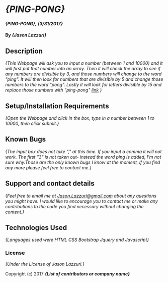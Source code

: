 # _{PING-PONG}_

#### _{PING-PONG}, {3/31/2017}_

#### By _**{Jason Lazzuri}**_

## Description

_{This Webpage will ask you to input a number (between 1 and 10000) and it will first put that number into an array. Then it will check the array to see if any numbers are divisible by 3, and those numbers will change to the word "ping". It will then look for numbers that are divisible by 5 and change those numbers to the word "pong". Lastly it will look for letters divisible by 15 and replace those numbers with "ping-pong" [link](https://github.com/JasonLazzuri/trackSuggester) }_

## Setup/Installation Requirements

_{Open the Webpage and click in the box, type in a number between 1 to 10000, then click submit.}_

## Known Bugs

_{The input box does not take "," at this time. If you input a comma it will not work. The first "3" is not taken out- instead the word ping is added, I'm not sure why.Those are the only known bugs I know at the moment, if you find any more please feel free to contact me.}_

## Support and contact details

_{Feel free to email me at Jason.Lazzuri@gmail.com about any questions you might have. I would like to encourage you to contact me or make any contributions to the code you find necessary without changing the content.}_

## Technologies Used

_{Languages used were HTML CSS Bootstrap Jquery and Javascript}_

### License

*{Under the License of Jason Lazzuri.}*

Copyright (c) 2017 **_{List of contributors or company name}_**
